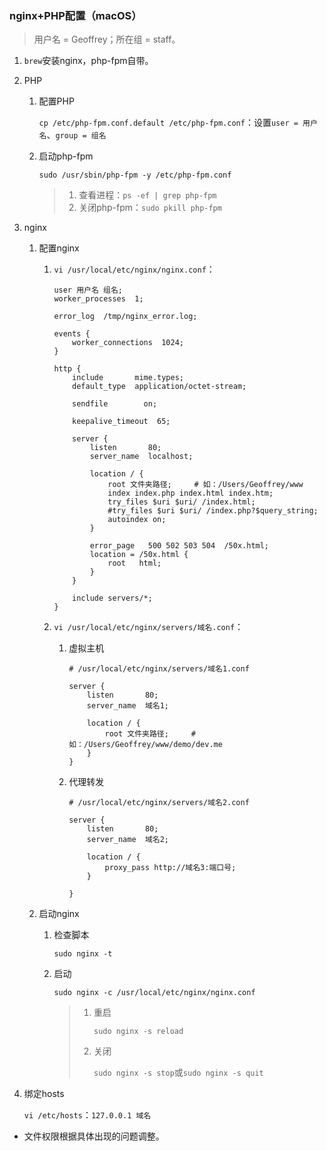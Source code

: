 ### nginx+PHP配置（macOS）

>用户名 = Geoffrey；所在组 = staff。

1. `brew`安装nginx，php-fpm自带。
2. PHP

    1. 配置PHP

        `cp /etc/php-fpm.conf.default /etc/php-fpm.conf`：设置`user = 用户名`、`group = 组名`
    2. 启动php-fpm

        `sudo /usr/sbin/php-fpm -y /etc/php-fpm.conf`

        >1. 查看进程：`ps -ef | grep php-fpm`
        >2. 关闭php-fpm：`sudo pkill php-fpm`
3. nginx

    1. 配置nginx

        1. `vi /usr/local/etc/nginx/nginx.conf`：

            ```text
            user 用户名 组名;
            worker_processes  1;

            error_log  /tmp/nginx_error.log;

            events {
                worker_connections  1024;
            }

            http {
                include       mime.types;
                default_type  application/octet-stream;

                sendfile        on;

                keepalive_timeout  65;

                server {
                    listen       80;
                    server_name  localhost;

                    location / {
                        root 文件夹路径;     # 如：/Users/Geoffrey/www
                        index index.php index.html index.htm;
                        try_files $uri $uri/ /index.html;
                        #try_files $uri $uri/ /index.php?$query_string;
                        autoindex on;
                    }

                    error_page   500 502 503 504  /50x.html;
                    location = /50x.html {
                        root   html;
                    }
                }

                include servers/*;
            }
            ```
        2. `vi /usr/local/etc/nginx/servers/域名.conf`：

            1. 虚拟主机

                ```text
                # /usr/local/etc/nginx/servers/域名1.conf

                server {
                    listen       80;
                    server_name  域名1;

                    location / {
                        root 文件夹路径;     # 如：/Users/Geoffrey/www/demo/dev.me
                    }
                }
                ```
            2. 代理转发

                ```text
                # /usr/local/etc/nginx/servers/域名2.conf

                server {
                    listen       80;
                    server_name  域名2;

                    location / {
                        proxy_pass http://域名3:端口号;
                    }

                }
                ```
    2. 启动nginx

        1. 检查脚本

            `sudo nginx -t`
        2. 启动

            `sudo nginx -c /usr/local/etc/nginx/nginx.conf`

            >1. 重启
            >
            >    `sudo nginx -s reload`
            >2. 关闭
            >
            >    `sudo nginx -s stop`或`sudo nginx -s quit`
4. 绑定hosts

    `vi /etc/hosts`：`127.0.0.1 域名`

- 文件权限根据具体出现的问题调整。
